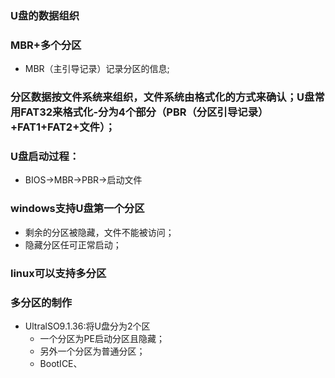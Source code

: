 ### U盘的数据组织  

### MBR+多个分区  
  - MBR（主引导记录）记录分区的信息;  
  
### 分区数据按文件系统来组织，文件系统由格式化的方式来确认；U盘常用FAT32来格式化-分为4个部分（PBR（分区引导记录）+FAT1+FAT2+文件）；  

### U盘启动过程：    
  - BIOS->MBR->PBR->启动文件  
  
### windows支持U盘第一个分区  
  - 剩余的分区被隐藏，文件不能被访问；  
  - 隐藏分区任可正常启动；  
  
### linux可以支持多分区  

### 多分区的制作
  - UltralSO9.1.36:将U盘分为2个区
    - 一个分区为PE启动分区且隐藏；
    - 另外一个分区为普通分区；
    - BootICE、

